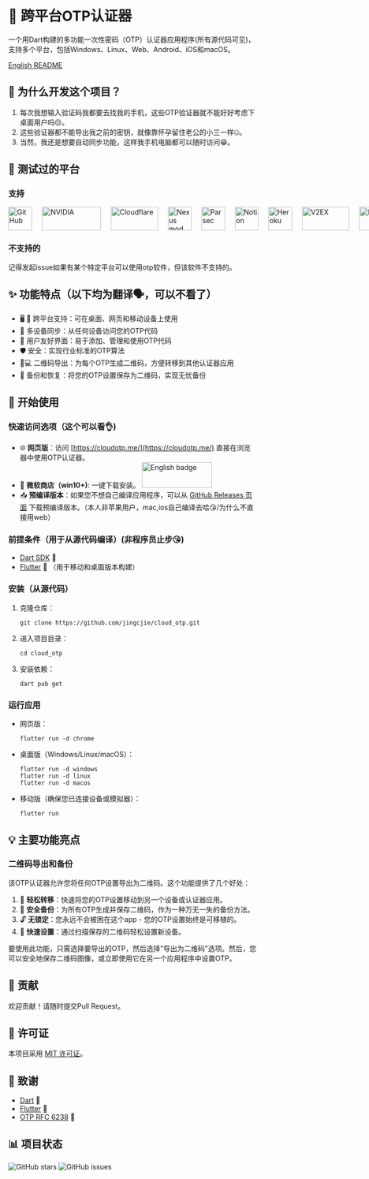 # 🔐 跨平台OTP认证器

一个用Dart构建的多功能一次性密码（OTP）认证器应用程序(所有源代码可见)，支持多个平台，包括Windows、Linux、Web、Android、iOS和macOS。

[English README](./README.md)
## 🤔 为什么开发这个项目？

1. 每次我想输入验证码我都要去找我的手机，这些OTP验证器就不能好好考虑下桌面用户吗😒。
2. 这些验证器都不能导出我之前的密钥，就像靠怀孕留住老公的小三一样🤐。
3. 当然，我还是想要自动同步功能，这样我手机电脑都可以随时访问😁。

## 🥳 测试过的平台
### 支持
<div style="display: flex; align-items: center; gap: 20px;">
  <img src="https://github.com/fluidicon.png" alt="GitHub" width="48" height="48">
  <img src="https://www.nvidia.com/content/dam/en-zz/Solutions/about-nvidia/logo-and-brand/01-nvidia-logo-vert-500x200-2c50-d.png" alt="NVIDIA" width="120" height="48">
  <img src="https://www.cloudflare.com/img/logo-web-badges/cf-logo-on-white-bg.svg" alt="Cloudflare" width="96" height="48">
  <img src="https://avatars.githubusercontent.com/u/17085531?s=200&v=4" alt="Nexus mod" width="48" height="48">
  <img src="https://avatars.githubusercontent.com/u/22990620?s=200&v=4" alt="Parsec" width="48" height="48">
  <img src="https://www.notion.so/front-static/logo-ios.png" alt="Notion" width="48" height="48">
  <img src="https://avatars.githubusercontent.com/u/23211?s=200&v=4" alt="Heroku" width="48" height="48">
  <img src="https://www.v2ex.com/static/img/v2ex@2x.png" alt="V2EX" width="96" height="48">
  <img src="https://cdn.worldvectorlogo.com/logos/binance.svg" alt="Binance" width="96" height="48">
</div>


### 不支持的
记得发起issue如果有某个特定平台可以使用otp软件，但该软件不支持的。

## ✨ 功能特点（以下均为翻译🗣，可以不看了️）

- 🖥️ 📱 跨平台支持：可在桌面、网页和移动设备上使用
- 🔄 多设备同步：从任何设备访问您的OTP代码
- 👥 用户友好界面：易于添加、管理和使用OTP代码
- 🛡️ 安全：实现行业标准的OTP算法
- 📱💻 二维码导出：为每个OTP生成二维码，方便转移到其他认证器应用
- 💾 备份和恢复：将您的OTP设置保存为二维码，实现无忧备份
## 🚀 开始使用

### 快速访问选项（这个可以看👌)

- 🌐 **网页版**：访问 [https://cloudotp.me/](https://cloudotp.me/) 直接在浏览器中使用OTP认证器。
- 🏪 **微软商店（win10+)**: 一键下载安装。
<a href='https://www.microsoft.com/store/apps/9pld5r9rpwpx?cid=storebadge&ocid=badge'><img src='https://developer.microsoft.com/store/badges/images/English_get-it-from-MS.png' alt='English badge' width='142px' height='52px'/></a>
- 📥 **预编译版本**：如果您不想自己编译应用程序，可以从 [GitHub Releases 页面](https://github.com/jingcjie/cloud_otp/releases/latest) 下载预编译版本。（本人非苹果用户，mac,ios自己编译去哈😘/为什么不直接用web）

### 前提条件（用于从源代码编译）(非程序员止步😘)

- [Dart SDK](https://dart.dev/get-dart) 🎯
- [Flutter](https://flutter.dev/docs/get-started/install) 💙 （用于移动和桌面版本构建）

### 安装（从源代码）

1. 克隆仓库：
   ```
   git clone https://github.com/jingcjie/cloud_otp.git
   ```
2. 进入项目目录：
   ```
   cd cloud_otp
   ```
3. 安装依赖：
   ```
   dart pub get
   ```

### 运行应用

- 网页版：
  ```
  flutter run -d chrome
  ```
- 桌面版（Windows/Linux/macOS）：
  ```
  flutter run -d windows
  flutter run -d linux
  flutter run -d macos
  ```
- 移动版（确保您已连接设备或模拟器）：
  ```
  flutter run
  ```

## 💡 主要功能亮点

### 二维码导出和备份

该OTP认证器允许您将任何OTP设置导出为二维码。这个功能提供了几个好处：

1. 🔄 **轻松转移**：快速将您的OTP设置移动到另一个设备或认证器应用。
2. 💾 **安全备份**：为所有OTP生成并保存二维码，作为一种万无一失的备份方法。
3. 🔓 **无锁定**：您永远不会被困在这个app - 您的OTP设置始终是可移植的。
4. 📸 **快速设置**：通过扫描保存的二维码轻松设置新设备。

要使用此功能，只需选择要导出的OTP，然后选择"导出为二维码"选项。然后，您可以安全地保存二维码图像，或立即使用它在另一个应用程序中设置OTP。

## 👥 贡献

欢迎贡献！请随时提交Pull Request。

## 📄 许可证

本项目采用 [MIT 许可证](LICENSE)。

## 🙏 致谢

- [Dart](https://dart.dev) 🎯
- [Flutter](https://flutter.dev) 💙
- [OTP RFC 6238](https://tools.ietf.org/html/rfc6238) 🔢

## 📊 项目状态

![GitHub stars](https://img.shields.io/github/stars/jingcjie/cloud_otp?style=social)
![GitHub issues](https://img.shields.io/github/issues/jingcjie/cloud_otp)

